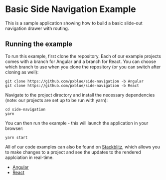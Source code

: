 # Basic Side Navigation Example

This is a sample application showing how to build a basic slide-out navigation drawer with routing.

## Running the example
To run this example, first clone the repository. Each of our example projects comes with a branch for Angular and a branch for React. You can choose which branch to use when you clone the repository (or you can switch after cloning as well):

```
git clone https://github.com/pxblue/side-navigation -b Angular
git clone https://github.com/pxblue/side-navigation -b React
```

Navigate to the project directory and install the necessary dependencies (note: our projects are set up to be run with yarn):

```
cd side-navigation
yarn
```

You can then run the example - this will launch the application in your browser:
```
yarn start
```

All of our code examples can also be found on [Stackblitz](http://www.stackblitz.com/@px-blue), which allows you to make changes to a project and see the updates to the rendered applciation in real-time.
- [Angular](https://stackblitz.com/edit/pxblue-navigation-collapsible-angular)
- [React](https://stackblitz.com/edit/pxblue-navigation-collapsible-react)
